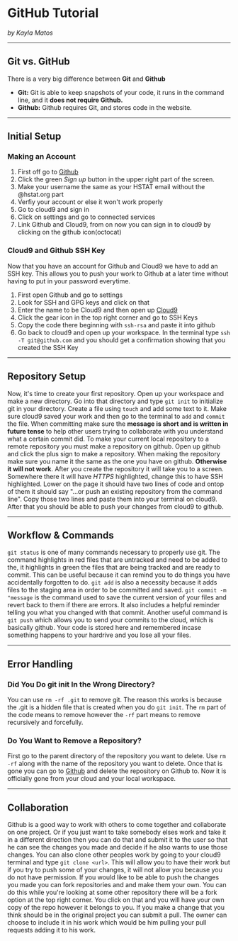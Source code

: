 # GitHub Tutorial

_by Kayla Matos_

---
## Git vs. GitHub
There is a very big difference between **Git** and **Github**
* **Git:** Git is able to keep snapshots of your code, it runs in the command line, and it **does not require Github.**
* **Github:** Github requires Git, and stores code in the website.



---
## Initial Setup
### Making an Account
1. First off go to [Github](github.com)
2. Click the green _Sign up_ button in the upper right part of the screen.
3. Make your username the same as your HSTAT email without the @hstat.org part
4. Verfiy your account or else it won't work properly
5. Go to cloud9 and sign in 
6. Click on settings and go to connected services
7. Link Github and Cloud9, from on now you can sign in to cloud9 by clicking on the github icon(octocat)

### Cloud9 and Github SSH Key
Now that you have an account for Github and Cloud9 we have to add an SSH key. This allows you to push your work to Github at a later time without having to put in your password everytime.

1. First open Github and go to settings
2. Look for SSH and GPG keys and click on that
3. Enter the name to be Cloud9 and then open up [Cloud9](c9.io)
4. Click the gear icon in the top right corner and go to SSH Keys
5. Copy the code there beginning with `ssh-rsa` and paste it into github 
6. Go back to cloud9 and open up your workspace. In the terminal type `ssh -T git@github.com` and you should get a confirmation showing that you created the SSH Key


---
## Repository Setup
Now, it's time to create your first repository. Open up your workspace and make a new directory. Go into that directory and type `git init` to initialize git in your directory. Create a file using `touch` and add some text to it. Make sure cloud9 saved your work and then go to the terminal to `add` and `commit` the file. When committing make sure the **message is short and is written in future tense** to help other users trying to collaborate with you understand what a certain commit did. To make your current local repository to a remote repository you must make a repository on github. Open up github and click the plus sign to make a repository. When making the repository make sure you name it the same as the one you have on github. **Otherwise it will not work**. After you create the repository it will take you to a screen. Somewhere there it will have _HTTPS_ highlighted, change this to have SSH highlighted. Lower on the page it should have two lines of code and ontop of them it should say "...or push an existing repository from the command line". Copy those two lines and paste them into your terminal on cloud9. After that you should be able to push your changes from cloud9 to github.


---
## Workflow & Commands
`git status` is one of many commands necessary to properly use git. The command highlights in red files that are untracked and need to be added to the, it highlights in green the files that are being tracked and are ready to commit. This can be useful because it can remind you to do things you have accidentally forgotten to do. `git add` is also a necessity because it adds files to the staging area in order to be committed and saved. `git commit -m "message` is the command used to save the current version of your files and revert back to them if there are errors. It also includes a helpful reminder telling you what you changed with that commit. Another useful command is `git push` which allows you to send your commits to the cloud, which is basically github. Your code is stored here and remembered incase something happens to your hardrive and you lose all your files.

---
## Error Handling 
### Did You Do git init In the Wrong Directory?
You can use `rm -rf .git` to remove git. The reason this works is because the .git is a hidden file that is created when you do `git init`. The `rm` part of the code means to remove however the `-rf` part means to remove recursively and forcefully.
### Do You Want to Remove a Repository? 
First go to the parent directory of the repository you want to delete. Use `rm -rf` along with the name of the repository you want to delete. Once that is gone you can go to [Github](github.com) and delete the repository on Github to. Now it is officially gone from your cloud and your local workspace.

---
## Collaboration
Github is a good way to work with others to come together and collaborate on one project. Or if you just want to take somebody elses work and take it in a different direction then you can do that and submit it to the user so that he can see the changes you made and decide if he also wants to use those changes. You can also clone other peoples work by going to your cloud9 terminal and type `git clone <url>`. This will allow you to have their work but if you try to push some of your changes, it will not allow you because you do not have permission. If you would like to be able to push the changes you made you can fork repositories and and make them your own. You can do this while you're looking at some other repository there will be a fork option at the top right corner. You click on that and you will have your own copy of the repo however it belongs to you. If you make a change that you think should be in the original project you can submit a pull. The owner can choose to include it in his work which would be him pulling your pull requests adding it to his work.
